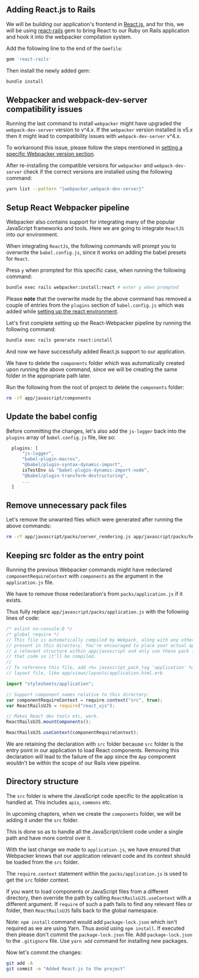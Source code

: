 ## Adding React.js to Rails

We will be building our application's frontend in
[React.js](https://reactjs.org), and for this, we will be using
[react-rails](https://github.com/reactjs/react-rails) gem to bring React to our
Ruby on Rails application and hook it into the webpacker compilation system.

Add the following line to the end of the `Gemfile`:

```ruby
gem 'react-rails'
```

Then install the newly added gem:

```bash
bundle install
```

## Webpacker and webpack-dev-server compatibility issues

Running the last command to install `webpacker` might have upgraded the
`webpack-dev-server` version to v^4.x. If the `webpacker` version installed is
v5.x then it might lead to compatibility issues with `webpack-dev-server` v^4.x.

To workaround this issue, please follow the steps mentioned in
[setting a specific Webpacker version section](/learn-rubyonrails/building-a-new-ruby-on-rails-application#setting-a-specific-webpacker-version).

After re-installing the compatible versions for `webpacker` and
`webpack-dev-server` check if the correct versions are installed using the
following command:

```bash
yarn list --pattern "{webpacker,webpack-dev-server}"
```

## Setup React Webpacker pipeline

Webpacker also contains support for integrating many of the popular JavaScript
frameworks and tools. Here we are going to integrate `ReactJS` into our
environment.

When integrating `ReactJs`, the following commands will prompt you to overwrite
the `babel.config.js`, since it works on adding the babel presets for `React`.

Press `y` when prompted for this specific case, when running the following
command:

```bash
bundle exec rails webpacker:install:react # enter y when prompted
```

Please **note** that the overwrite made by the above command has removed a
couple of entries from the `plugins` section of `babel.config.js` which was
added while
[setting up the react environment](/learn-rubyonrails/setting-up-react-environment).

Let's first complete setting up the React-Webpacker pipeline by running the
following command:

```bash
bundle exec rails generate react:install
```

And now we have successfully added React.js support to our application.

We have to delete the `components` folder which was automatically created upon
running the above command, since we will be creating the same folder in the
appropriate path later.

Run the following from the root of project to delete the `components` folder:

```bash
rm -rf app/javascript/components
```

## Update the babel config

Before committing the changes, let's also add the `js-logger` back into the
`plugins` array of `babel.config.js` file, like so:

```javascript {2}
  plugins: [
      "js-logger",
      "babel-plugin-macros",
      "@babel/plugin-syntax-dynamic-import",
      isTestEnv && "babel-plugin-dynamic-import-node",
      "@babel/plugin-transform-destructuring",
      ...
  ]
```

## Remove unnecessary pack files

Let's remove the unwanted files which were generated after running the above
commands:

```bash
rm -rf app/javascript/packs/server_rendering.js app/javascript/packs/hello_react.jsx
```

## Keeping src folder as the entry point

Running the previous Webpacker commands might have redeclared
`componentRequireContext` with `components` as the argument in the
`application.js` file.

We have to remove those redeclaration's from `packs/application.js` if it
exists.

Thus fully replace `app/javascript/packs/application.js` with the following
lines of code:

```javascript
/* eslint no-console:0 */
/* global require */
// This file is automatically compiled by Webpack, along with any other files
// present in this directory. You're encouraged to place your actual application logic in
// a relevant structure within app/javascript and only use these pack files to reference
// that code so it'll be compiled.
//
// To reference this file, add <%= javascript_pack_tag 'application' %> to the appropriate
// layout file, like app/views/layouts/application.html.erb

import "stylesheets/application";

// Support component names relative to this directory:
var componentRequireContext = require.context("src", true);
var ReactRailsUJS = require("react_ujs");

// Makes React dev tools etc, work.
ReactRailsUJS.mountComponents();

ReactRailsUJS.useContext(componentRequireContext);
```

We are retaining the declaration with `src` folder because `src` folder is the
entry point in our application to load React components. Removing this
declaration will lead to the failure of the app since the `App` component
wouldn't be within the scope of our Rails view pipeline.

## Directory structure

The `src` folder is where the JavaScript code specific to the application is
handled at. This includes `apis`, `commons` etc.

In upcoming chapters, when we create the `components` folder, we will be adding
it under the `src` folder.

This is done so as to handle all the JavaScript/client code under a single path
and have more control over it.

With the last change we made to `application.js`, we have ensured that Webpacker
knows that our application relevant code and its context should be loaded from
the `src` folder.

The `require.context` statement within the `packs/application.js` is used to get
the `src` folder context.

If you want to load components or JavaScript files from a different directory,
then override the path by calling `ReactRailsUJS.useContext` with a different
argument. If `require` of such a path fails to find any relevant files or
folder, then `ReactRailsUJS` falls back to the global namespace.

Note: `npm install` command would add `package-lock.json` which isn't required
as we are using Yarn. Thus avoid using `npm install`. If executed then please
don't commit the `package-lock.json` file. Add `package-lock.json` to the
`.gitignore` file. Use `yarn add` command for installing new packages.

Now let's commit the changes:

```bash
git add -A
git commit -m "Added React.js to the project"
```
